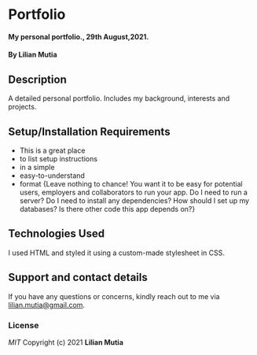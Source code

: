 # Portfolio
#### My personal portfolio., 29th August,2021.
#### By **Lilian Mutia**
## Description
A detailed personal portfolio. Includes my background, interests and projects.
## Setup/Installation Requirements
* This is a great place
* to list setup instructions
* in a simple
* easy-to-understand
* format
{Leave nothing to chance! You want it to be easy for potential users, employers and collaborators to run your app. Do I need to run a server? Do I need to install any dependencies? How should I set up my databases? Is there other code this app depends on?}
## Technologies Used
I used HTML and styled it using a custom-made stylesheet in CSS.
## Support and contact details
If you have any questions or concerns, kindly reach out to me via lilian.mutia@gmail.com.
### License
*MIT*
Copyright (c) 2021 **Lilian Mutia**
  
